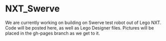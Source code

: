 # NXT_Swerve
We are currently working on building on Swerve test robot out of Lego NXT. Code will be posted here, as well as Lego Designer files. Pictures will be placed in the gh-pages branch as we get to it.

